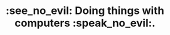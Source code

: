 <!--
<h1 align="center">:see_no_evil: I’m currently working on my <a href="https://github.com/ymedlop/k3s-paasmonkeys">Kubernetes RPi cluster :speak_no_evil:</a>.</h1>
-->
<h1 align="center">:see_no_evil: Doing things with computers :speak_no_evil:.</h1>

<!--
**ymedlop/ymedlop** is a ✨ _special_ ✨ repository because its `README.md` (this file) appears on your GitHub profile.

Here are some ideas to get you started:
-  Hi there 👋
- 🔭 I’m currently working on ...
- 🌱 I’m currently learning ...
- 👯 I’m looking to collaborate on ...
- 🤔 I’m looking for help with ...
- 💬 Ask me about ...
- 📫 How to reach me: ...
- 😄 Pronouns: ...
- ⚡ Fun fact: ...
-->
